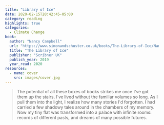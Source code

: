 ```yaml
---
title: "Library of Ice"
date: 2020-02-15T20:42:45-05:00
category: reading
highlights: true
categories:
  - Climate Change
book:
  author: "Nancy Campbell"
  url: "https://www.simonandschuster.co.uk/books/The-Library-of-Ice/Nancy-Campbell/9781471169311"
  title: "The Library of Ice"
  publisher: "Scribner UK"
  publish_year: 2019
  year_read: 2020
resources:
  - name: cover
    src: images/cover.jpg
---
```


> The potential of all these boxes of books strikes me once I've got them up the stairs. I've lived without the familiar volumes so long. As I pull them into the light, I realize how many stories I'd forgotten. I had carried a few shadowy tales around in the chambers of my memory. Now my tiny flat was transformed into a palace with infinite rooms: records of different pasts, and dreams of many possible futures.
